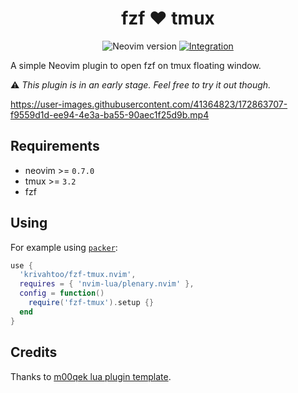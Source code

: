 <div align="center">

# fzf :heart: tmux

![Neovim version][neovim-badge] [![Integration][integration-badge]][integration-runs]

</div>

A simple Neovim plugin to open fzf on tmux floating window.

:warning: *This plugin is in an early stage. Feel free to try it out though.*

https://user-images.githubusercontent.com/41364823/172863707-f9559d1d-ee94-4e3a-ba55-90aec1f25d9b.mp4



## Requirements

- neovim >= `0.7.0`
- tmux >= `3.2`
- fzf

## Using

For example using [`packer`][packer]:
```lua
use {
  'krivahtoo/fzf-tmux.nvim',
  requires = { 'nvim-lua/plenary.nvim' },
  config = function()
    require('fzf-tmux').setup {}
  end
}
```

## Credits
Thanks to [m00qek lua plugin template][m00qek].

[m00qek]: https://github.com/m00qek/plugin-template.nvim
[packer]: https://github.com/wbthomason/packer.nvim
[integration-badge]: https://github.com/krivahtoo/fzf-tmux.nvim/actions/workflows/integration.yml/badge.svg
[integration-runs]: https://github.com/krivahtoo/fzf-tmux.nvim/actions/workflows/integration.yml
[neovim-badge]: https://img.shields.io/badge/Neovim-0.7-57A143?style=flat-square&logo=neovim
